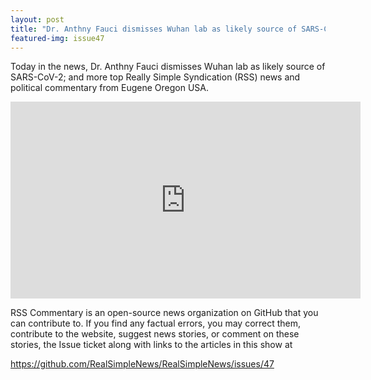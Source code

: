 ```yaml
---
layout: post
title: "Dr. Anthny Fauci dismisses Wuhan lab as likely source of SARS-CoV-2"
featured-img: issue47
---
```


Today in the news, Dr. Anthny Fauci dismisses Wuhan lab as likely source of SARS-CoV-2; and more top Really Simple Syndication (RSS) news and political commentary from Eugene Oregon USA.

<iframe width="560" height="315" src="https://www.youtube.com/embed/0K0Gadvq_3Q" frameborder="0" allow="accelerometer; autoplay; encrypted-media; gyroscope; picture-in-picture" allowfullscreen></iframe>

RSS Commentary is an open-source news organization on GitHub that you can contribute to. If you find any factual errors, you may correct them, contribute to the website, suggest news stories, or comment on these stories, the Issue ticket along with links to the articles in this show at 

<https://github.com/RealSimpleNews/RealSimpleNews/issues/47>
